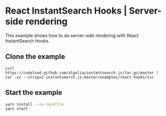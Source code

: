# React InstantSearch Hooks | Server-side rendering

This example shows how to do server-side rendering with React InstantSearch Hooks.

## Clone the example

```
curl https://codeload.github.com/algolia/instantsearch.js/tar.gz/master | tar -xz --strip=2 instantsearch.js-master/examples/react-hooks/ssr
```

## Start the example

```sh
yarn install --no-lockfile
yarn start
```
